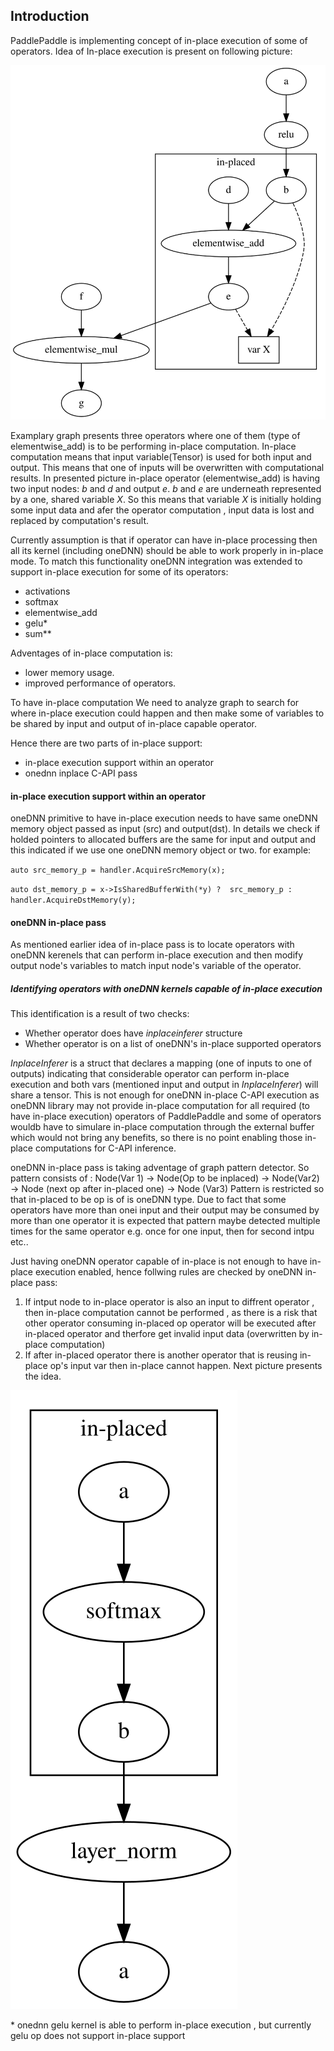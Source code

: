 ## Introduction

PaddlePaddle is implementing concept of in-place execution of some of operators.
Idea of In-place execution is present on following picture:

![](images/inplace.svg)   

Examplary graph presents three operators where one of them (type of elementwise_add) is to be performing in-place computation. In-place computation means that input variable(Tensor) is used for both input and output. This means that one of inputs will be overwritten with computational results. In presented picture in-place operator (elementwise_add) is 
having two input nodes: *b* and *d*  and output *e*. *b* and *e* are underneath represented by a one, shared variable
*X*. So this means that variable *X* is initially holding some input data and afer the operator computation , input data is lost and replaced by computation's result.

Currently assumption is that if operator can have in-place processing then all its kernel (including oneDNN) should be able to work properly in in-place mode. To match this functionality oneDNN integration was extended to support in-place execution for some of its operators:
- activations
- softmax
- elementwise_add
- gelu*
- sum**

Adventages of in-place computation is:
* lower memory usage.
* improved performance of operators.

To have in-place computation We need to analyze graph to search for where in-place execution could happen
and then make some of variables to be shared by input and output of in-place capable operator.

Hence there are two parts of in-place support:
- in-place execution support within an operator
- onednn inplace C-API pass

#### in-place execution support within an operator
oneDNN primitive to have in-place execution needs to have same oneDNN memory object passed as input (src) and output(dst). In details we check if holded pointers to allocated buffers are the same for input and output
and this indicated if we use one oneDNN memory object or two. for example:

`auto src_memory_p = handler.AcquireSrcMemory(x);`

`auto dst_memory_p = x->IsSharedBufferWith(*y) ? 
           src_memory_p : handler.AcquireDstMemory(y);`

#### oneDNN in-place pass
As mentioned earlier idea of in-place pass is to locate operators with oneDNN kerenels that can perform in-place execution and then modify output node's variables to match input node's variable of the operator. 

##### Identifying operators with oneDNN kernels capable of in-place execution
This identification is a result of two checks:
- Whether operator does have *inplaceinferer* structure
- Whether operator is on a list of oneDNN's in-place supported operators

*InplaceInferer* is a struct that declares a mapping (one of inputs to one of outputs) indicating that
considerable operator can perform in-place execution and both vars (mentioned input and output in *InplaceInferer*) will
share a tensor. This is not enough for oneDNN in-place C-API execution as oneDNN library may not provide in-place 
computation for all required (to have in-place execution) operators of PaddlePaddle and some of operators wouldb have to
simulare in-place computation through the external buffer which would not bring any benefits, so there is no point enabling those in-place computations for C-API inference.

oneDNN in-place pass is taking adventage of graph pattern detector. So pattern consists of :
Node(Var 1) -> Node(Op to be inplaced) -> Node(Var2) -> Node (next op after in-placed one) -> Node (Var3)
Pattern is restricted so that in-placed to be op is of is oneDNN type. Due to fact that some operators have
more than  onei input and their output may be consumed by more than one operator it is expected that pattern
maybe detected multiple times for the same operator e.g. once for one input, then for second intpu etc..

Just having oneDNN operator capable of in-place is not enough to have in-place execution enabled, hence follwing rules
are checked by oneDNN in-place pass:
1. If intput node to in-place operator is also an input to diffrent operator , then in-place computation cannot be performed , as there is a risk that other operator consuming in-placed op operator will be executed after in-placed operator and therfore get invalid input data (overwritten by in-place computation)
2. If after in-placed operator there is another operator that is reusing in-place op's input var then in-place cannot happen. Next picture presents the idea.

![](images/unwanted-inplace.svg)   




\* onednn gelu kernel is able to perform in-place execution , but currently gelu op does not support in-place support

